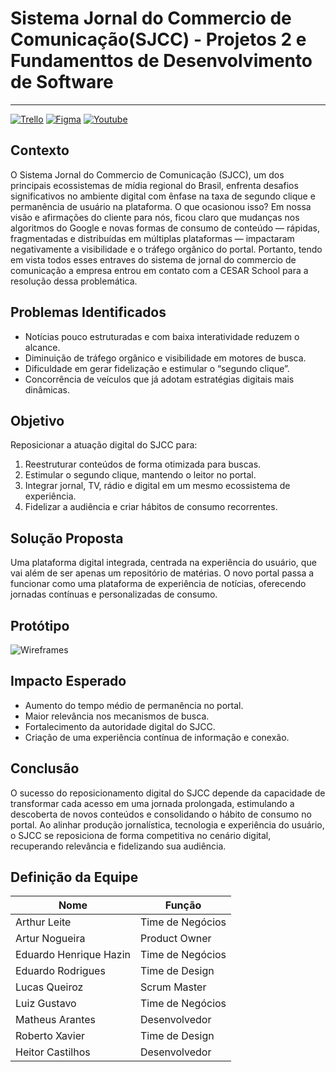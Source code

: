 # Sistema Jornal do Commercio de Comunicação(SJCC) - Projetos 2 e Fundamenttos de Desenvolvimento de Software

---

[![Trello](https://img.shields.io/badge/Trello-Acessar-0079BF?style=for-the-badge&logo=trello&logoColor=white)](https://trello.com/invite/b/68bf0f08684f7764f89bfaae/ATTI7ff939ead285d76b1657a6ff738d1c5475CF7DA1/projeto-fds)
[![Figma](https://img.shields.io/badge/Figma-F24E1E?style=for-the-badge&logo=figma&logoColor=white)](https://www.figma.com/board/B3wO9eCAwwirIUX0HBQcqy/Entregas-Semanais?node-id=894-1918&t=O6Ta6C0y53pCBiOe-4)
[![Youtube](https://img.shields.io/badge/YouTube-red?style=for-the-badge&logo=screen&logoColor=white)]()

  
## Contexto

O Sistema Jornal do Commercio de Comunicação (SJCC), um dos principais ecossistemas de mídia regional do Brasil, enfrenta desafios significativos no ambiente digital com ênfase na taxa de segundo clique e permanência de usuário na plataforma. O que ocasionou isso? Em nossa visão e afirmações do cliente para nós, ficou claro que mudanças nos algoritmos do Google e novas formas de consumo de conteúdo — rápidas, fragmentadas e distribuídas em múltiplas plataformas — impactaram negativamente a visibilidade e o tráfego orgânico do portal. Portanto, tendo em vista todos esses entraves do sistema de jornal do commercio de comunicação a empresa entrou em contato com a CESAR School para a resolução dessa problemática.

## Problemas Identificados

* Notícias pouco estruturadas e com baixa interatividade reduzem o alcance.
* Diminuição de tráfego orgânico e visibilidade em motores de busca.
* Dificuldade em gerar fidelização e estimular o “segundo clique”.
* Concorrência de veículos que já adotam estratégias digitais mais dinâmicas.

## Objetivo

Reposicionar a atuação digital do SJCC para:

1. Reestruturar conteúdos de forma otimizada para buscas.
2. Estimular o segundo clique, mantendo o leitor no portal.
3. Integrar jornal, TV, rádio e digital em um mesmo ecossistema de experiência.
4. Fidelizar a audiência e criar hábitos de consumo recorrentes.

## Solução Proposta

Uma plataforma digital integrada, centrada na experiência do usuário, que vai além de ser apenas um repositório de matérias. O novo portal passa a funcionar como uma plataforma de experiência de notícias, oferecendo jornadas contínuas e personalizadas de consumo.

## Protótipo

![Wireframes](https://drive.google.com/file/d/19VTQ4RMkO9sBlZauxIhMAxL5GMdquACR/view?usp=drive_link)


## Impacto Esperado

* Aumento do tempo médio de permanência no portal.
* Maior relevância nos mecanismos de busca.
* Fortalecimento da autoridade digital do SJCC.
* Criação de uma experiência contínua de informação e conexão.

## Conclusão

O sucesso do reposicionamento digital do SJCC depende da capacidade de transformar cada acesso em uma jornada prolongada, estimulando a descoberta de novos conteúdos e consolidando o hábito de consumo no portal. Ao alinhar produção jornalística, tecnologia e experiência do usuário, o SJCC se reposiciona de forma competitiva no cenário digital, recuperando relevância e fidelizando sua audiência.

## Definição da Equipe 
<table>
  <thead>
    <tr>
      <th>Nome</th>
      <th>Função</th>
    </tr>
  </thead>
  <tbody>
    <tr><td>Arthur Leite</td><td>Time de Negócios</td></tr>
    <tr><td>Artur Nogueira</td><td>Product Owner</td></tr>
    <tr><td>Eduardo Henrique Hazin</td><td>Time de Negócios</td></tr>
    <tr><td>Eduardo Rodrigues</td><td>Time de Design</td></tr>
    <tr><td>Lucas Queiroz</td><td>Scrum Master</td></tr>
    <tr><td>Luiz Gustavo</td><td>Time de Negócios</td></tr>
    <tr><td>Matheus Arantes</td><td>Desenvolvedor</td></tr>
    <tr><td>Roberto Xavier</td><td>Time de Design</td></tr>
    <tr><td>Heitor Castilhos</td><td>Desenvolvedor</td></tr>
  </tbody>
</table>


